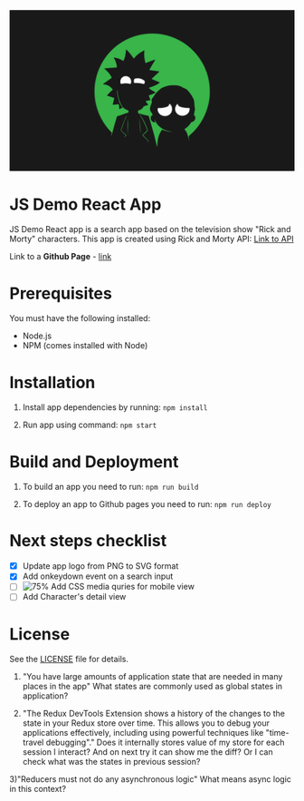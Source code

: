 ![App_Logo](src/img/rick-morty-banner.png)

# JS Demo React App
JS Demo React app is a search app based on the television show "Rick and Morty" characters.
This app is created using Rick and Morty API: [Link to API](https://rickandmortyapi.com/)

Link to a **Github Page** - [link](https://amg28.github.io/js-demo-react-app/)

# Prerequisites
You must have the following installed:

* Node.js
* NPM (comes installed with Node)

# Installation
1. Install app dependencies by running:
`npm install`

2. Run app using command:
`npm start`

# Build and Deployment
1. To build an app you need to run:
`npm run build`

2. To deploy an app to Github pages you need to run:
`npm run deploy`

<!-- # Used Functions
| Syntax | Description |
| ----------- | ----------- |
| Header | Title |
| Paragraph | Text | -->

# Next steps checklist
- [X] Update app logo from PNG to SVG format
- [X] Add onkeydown event on a search input
- [ ] ![75%](https://progress-bar.dev/75) Add CSS media quries for mobile view
- [ ] Add Character's detail view

# License
See the [LICENSE](/LICENSE.md) file for details.


1) "You have large amounts of application state that are needed in many places in the app"
What states are commonly used as global states in application?

2) "The Redux DevTools Extension shows a history of the changes to the state in your Redux store over time. This allows you to debug your applications effectively, including using powerful techniques like "time-travel debugging"."
Does it internally stores value of my store for each session I interact? And on next try it can show me the diff? Or I can check what was the states in previous session?

3)"Reducers must not do any asynchronous logic"
What means async logic in this context?
